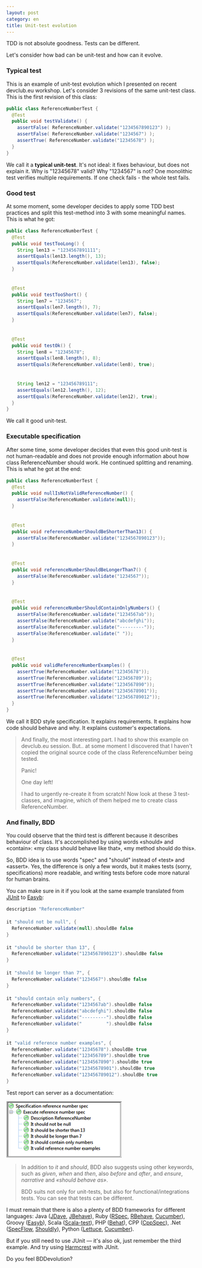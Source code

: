 ```yaml
---
layout: post
category: en
title: Unit-test evolution
---
```


TDD is not absolute goodness. Tests can be different.

Let's consider how bad can be unit-test and how can it evolve. 

<!--more-->

### Typical test

This is an example of unit-test evolution which I presented on recent devclub.eu workshop.
Let's consider 3 revisions of the same unit-test class.
This is the first revision of this class:

```java
public class ReferenceNumberTest {
  @Test
  public void testValidate() {
    assertFalse( ReferenceNumber.validate("1234567890123") );
    assertFalse( ReferenceNumber.validate("1234567") );
    assertTrue( ReferenceNumber.validate("12345678") );
  }
}
```
 
We call it a **typical unit-test**.
It's not ideal: it fixes behaviour, but does not explain it. Why is "12345678" valid? Why "1234567" is not?
One monolithic test verifies multiple requirements. If one check fails - the whole test fails.  

### Good test
At some moment, some developer decides to apply some TDD best practices and split this test-method into 3 with some meaningful names.
This is what he got:

```java
public class ReferenceNumberTest {
  @Test
  public void testTooLong() {
    String len13 = "1234567891111";
    assertEquals(len13.length(), 13);
    assertEquals(ReferenceNumber.validate(len13), false);
  }


  @Test
  public void testTooShort() {
    String len7 = "1234567";
    assertEquals(len7.length(), 7);
    assertEquals(ReferenceNumber.validate(len7), false);
  }


  @Test
  public void testOk() {
    String len8 = "12345678";
    assertEquals(len8.length(), 8);
    assertEquals(ReferenceNumber.validate(len8), true);


    String len12 = "123456789111";
    assertEquals(len12.length(), 12);
    assertEquals(ReferenceNumber.validate(len12), true);
  }
}
```

We call it good unit-test.

### Executable specification
After some time, some developer decides that even this good unit-test is not human-readable and does not provide enough information about how class ReferenceNumber should work. 
He continued splitting and renaming.
This is what he got at the end:

```java
public class ReferenceNumberTest {
  @Test
  public void nullIsNotValidReferenceNumber() {
    assertFalse(ReferenceNumber.validate(null));
  }


  @Test
  public void referenceNumberShouldBeShorterThan13() {
    assertFalse(ReferenceNumber.validate("1234567890123"));
  }


  @Test
  public void referenceNumberShouldBeLongerThan7() {
    assertFalse(ReferenceNumber.validate("1234567"));
  }


  @Test
  public void referenceNumberShouldContainOnlyNumbers() {
    assertFalse(ReferenceNumber.validate("1234567ab"));
    assertFalse(ReferenceNumber.validate("abcdefghi"));
    assertFalse(ReferenceNumber.validate("---------"));
    assertFalse(ReferenceNumber.validate(" "));
  }


  @Test
  public void validReferenceNumberExamples() {
    assertTrue(ReferenceNumber.validate("12345678"));
    assertTrue(ReferenceNumber.validate("123456789"));
    assertTrue(ReferenceNumber.validate("1234567890"));
    assertTrue(ReferenceNumber.validate("12345678901"));
    assertTrue(ReferenceNumber.validate("123456789012"));
  }
}
```

We call it BDD style specification.
It explains requirements. It explains how code should behave and why. It explains customer's expectations. 

> And finally, the most interesting part.
> I had to show this example on devclub.eu session.
> But.. at some moment I discovered that I haven't copied the original source code of the class ReferenceNumber being tested.
>
> Panic!
> 
> One day left! 
> 
> I had to urgently re-create it from scratch!
> Now look at these 3 test-classes, and imagine, which of them helped me to create class ReferenceNumber.

### And finally, BDD

You could observe that the third test is different because it describes behaviour of class.
It's accomplished by using words «should» and «contain»: «my class should behave like that», 
«my method should do this».

So, BDD idea is to use words "spec" and "should" instead of «test» and «assert».
Yes, the difference is only a few words, but it makes tests (sorry, specifications) more readable, and writing tests 
before code more natural for human brains.

You can make sure in it if you look at the same example translated from [JUnit](http://junit.org/) to 
[Easyb](http://easyb.org/):

```groovy
description "ReferenceNumber"

it "should not be null", {
  ReferenceNumber.validate(null).shouldBe false
}

it "should be shorter than 13", {
  ReferenceNumber.validate("1234567890123").shouldBe false
}

it "should be longer than 7", {
  ReferenceNumber.validate("1234567").shouldBe false
}

it "should contain only numbers", {
  ReferenceNumber.validate("1234567ab").shouldBe false
  ReferenceNumber.validate("abcdefghi").shouldBe false
  ReferenceNumber.validate("---------").shouldBe false
  ReferenceNumber.validate("         ").shouldBe false
}

it "valid reference number examples", {
  ReferenceNumber.validate("12345678").shouldBe true
  ReferenceNumber.validate("123456789").shouldBe true
  ReferenceNumber.validate("1234567890").shouldBe true
  ReferenceNumber.validate("12345678901").shouldBe true
  ReferenceNumber.validate("123456789012").shouldBe true
}
```

Test report can server as a documentation:

![EasyB report](/public/img/easyb-report.png)

> In addition to _it_ and _should_, BDD also suggests using other keywords, such as _given_, _when_ and _then_,
also _before_ and _after_, and _ensure_, _narrative_ and _«should behave as»_. 
> 
> BDD suits not only for unit-tests, but also for functional/integrations tests. 
> You can see that tests can be different. 

I must remain that there is also a plenty of BDD frameworks for different languages: Java 
([JDave](http://jdave.org/examples.html), [JBehave](http://jbehave.org/reference/latest/getting-started.html)),
Ruby ([RSpec](http://rspec.info/), [RBehave](http://blog.dannorth.net/2007/06/17/introducing-rbehave/), 
[Cucumber](http://cukes.info/)), Groovy ([Easyb](http://easyb.org/)), Scala ([Scala-test](http://www.scalatest.org/)), 
PHP ([Behat](http://everzet.com/Behat/)), CPP ([CppSpec](http://www.laughingpanda.org/projects/cppspec/example.html)),
.Net ([SpecFlow](http://specflow.org/), [Shouldly](https://github.com/robconery/shouldly)), 
Python ([Lettuce](http://lettuce.it/), [Cucumber](https://github.com/aslakhellesoy/cucumber/wiki/Python)).

But if you still need to use JUnit — it's also ok, just remember the third example. And try using 
[Harmcrest](https://code.google.com/p/hamcrest/wiki/Tutorial) with JUnit.

Do you feel BDDevolution?